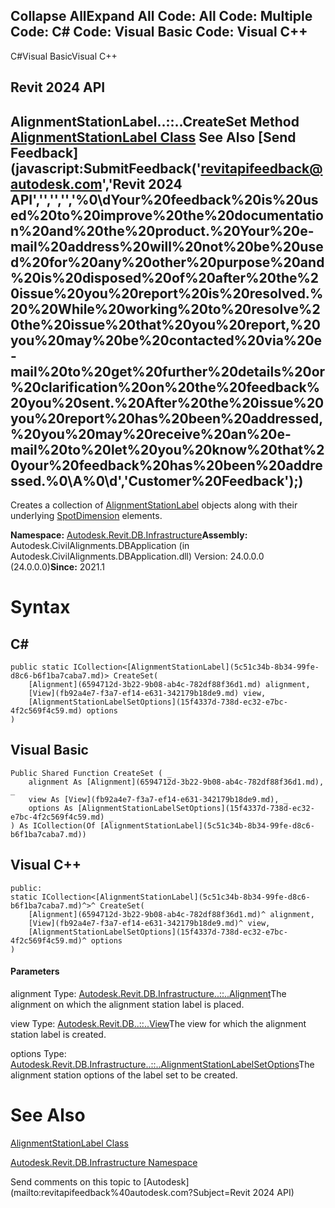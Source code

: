 ﻿

Collapse AllExpand All Code: All Code: Multiple Code: C# Code: Visual Basic Code: Visual C++   
---  
  
C#Visual BasicVisual C++

Revit 2024 API  
---  
AlignmentStationLabel..::..CreateSet Method   
[AlignmentStationLabel Class](5c51c34b-8b34-99fe-d8c6-b6f1ba7caba7.md) See Also [Send Feedback](javascript:SubmitFeedback\('revitapifeedback@autodesk.com','Revit 2024 API','','','','%0\\dYour%20feedback%20is%20used%20to%20improve%20the%20documentation%20and%20the%20product.%20Your%20e-mail%20address%20will%20not%20be%20used%20for%20any%20other%20purpose%20and%20is%20disposed%20of%20after%20the%20issue%20you%20report%20is%20resolved.%20%20While%20working%20to%20resolve%20the%20issue%20that%20you%20report,%20you%20may%20be%20contacted%20via%20e-mail%20to%20get%20further%20details%20or%20clarification%20on%20the%20feedback%20you%20sent.%20After%20the%20issue%20you%20report%20has%20been%20addressed,%20you%20may%20receive%20an%20e-mail%20to%20let%20you%20know%20that%20your%20feedback%20has%20been%20addressed.%0\\A%0\\d','Customer%20Feedback'\);)  
---  
  
Creates a collection of [AlignmentStationLabel](5c51c34b-8b34-99fe-d8c6-b6f1ba7caba7.md) objects along with their underlying [SpotDimension](f3c633ac-1595-cb8d-5c1b-66eb3eefb433.md) elements. 

**Namespace:** [Autodesk.Revit.DB.Infrastructure](cedea963-42a0-acf8-0f0e-5477c4212ae9.md)**Assembly:** Autodesk.CivilAlignments.DBApplication (in Autodesk.CivilAlignments.DBApplication.dll) Version: 24.0.0.0 (24.0.0.0)**Since:** 2021.1 

# Syntax

C#  
---  
      
    
    public static ICollection<[AlignmentStationLabel](5c51c34b-8b34-99fe-d8c6-b6f1ba7caba7.md)> CreateSet(
    	[Alignment](6594712d-3b22-9b08-ab4c-782df88f36d1.md) alignment,
    	[View](fb92a4e7-f3a7-ef14-e631-342179b18de9.md) view,
    	[AlignmentStationLabelSetOptions](15f4337d-738d-ec32-e7bc-4f2c569f4c59.md) options
    )  
  
Visual Basic  
---  
      
    
    Public Shared Function CreateSet ( _
    	alignment As [Alignment](6594712d-3b22-9b08-ab4c-782df88f36d1.md), _
    	view As [View](fb92a4e7-f3a7-ef14-e631-342179b18de9.md), _
    	options As [AlignmentStationLabelSetOptions](15f4337d-738d-ec32-e7bc-4f2c569f4c59.md) _
    ) As ICollection(Of [AlignmentStationLabel](5c51c34b-8b34-99fe-d8c6-b6f1ba7caba7.md))  
  
Visual C++  
---  
      
    
    public:
    static ICollection<[AlignmentStationLabel](5c51c34b-8b34-99fe-d8c6-b6f1ba7caba7.md)^>^ CreateSet(
    	[Alignment](6594712d-3b22-9b08-ab4c-782df88f36d1.md)^ alignment, 
    	[View](fb92a4e7-f3a7-ef14-e631-342179b18de9.md)^ view, 
    	[AlignmentStationLabelSetOptions](15f4337d-738d-ec32-e7bc-4f2c569f4c59.md)^ options
    )  
  
#### Parameters

alignment
    Type: [Autodesk.Revit.DB.Infrastructure..::..Alignment](6594712d-3b22-9b08-ab4c-782df88f36d1.md)The alignment on which the alignment station label is placed.

view
    Type: [Autodesk.Revit.DB..::..View](fb92a4e7-f3a7-ef14-e631-342179b18de9.md)The view for which the alignment station label is created.

options
    Type: [Autodesk.Revit.DB.Infrastructure..::..AlignmentStationLabelSetOptions](15f4337d-738d-ec32-e7bc-4f2c569f4c59.md)The alignment station options of the label set to be created.

# See Also

[AlignmentStationLabel Class](5c51c34b-8b34-99fe-d8c6-b6f1ba7caba7.md)

[Autodesk.Revit.DB.Infrastructure Namespace](cedea963-42a0-acf8-0f0e-5477c4212ae9.md)

Send comments on this topic to [Autodesk](mailto:revitapifeedback%40autodesk.com?Subject=Revit 2024 API)
